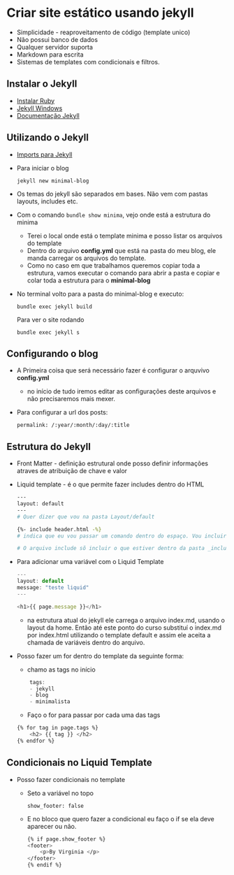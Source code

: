 # Criar site estático usando jekyll

* Simplicidade - reaproveitamento de código (template unico)
* Não possui banco de dados
* Qualquer servidor suporta
* Markdown para escrita
* Sistemas de templates com condicionais e filtros.

## Instalar o Jekyll

* [Instalar Ruby](https://www.ruby-lang.org/en/documentation/installation/)
* [Jekyll Windows](http://jekyll-windows.juthilo.com)
* [Documentação Jekyll](https://jekyllrb.com/docs/installation/)



## Utilizando o Jekyll

* [Imports para Jekyll](http://import.jekyllrb.com)
* Para iniciar o blog

    ```jekyll new minimal-blog```

* Os temas do jekyll são separados em bases. Não vem com pastas layouts, includes etc.
* Com o comando ``bundle show minima``, vejo onde está a estrutura do minima
    * Terei o local onde está o template minima e posso listar os arquivos do template
    * Dentro do arquivo **config.yml** que está na pasta do meu blog, ele manda carregar os arquivos do template.
    * Como no caso em que trabalhamos queremos copiar toda a estrutura, vamos executar o comando para abrir a pasta e copiar e colar toda a estrutura para o **minimal-blog**

* No terminal volto para a pasta do minimal-blog e executo:

      bundle exec jekyll build
    
    Para ver o site rodando

      bundle exec jekyll s


## Configurando o blog

* A Primeira coisa que será necessário fazer é configurar o arquvivo **config.yml**
    * no início de tudo iremos editar as configurações deste arquivos e não precisaremos mais mexer.

* Para configurar a url dos posts:

      permalink: /:year/:month/:day/:title


## Estrutura do Jekyll

* Front Matter - definição estrutural onde posso definir informações atraves de atribuição de chave e valor
* Liquid template - é o que permite fazer includes dentro do HTML

    ```bash
    ---
    layout: default
    ---
    # Quer dizer que vou na pasta Layout/default

    {%- include header.html -%}
    # indica que eu vou passar um comando dentro do espaço. Vou incluir dentro desse espaço tudo o que tiver no header.

    # O arquivo include sõ incluir o que estiver dentro da pasta _includes

    ```
    
* Para adicionar uma variável com o Liquid Template

    ```js
    --- 
    layout: default
    message: "teste liquid"
    ---

    <h1>{{ page.message }}</h1>

    ```
    * na estrutura atual do jekyll ele carrega o arquivo index.md, usando o layout da home. Então até este ponto do curso substituí o index.md por index.html utilizando o template default e assim ele aceita a chamada de variáveis dentro do arquivo.


* Posso fazer um for dentro do template da seguinte forma:

    - chamo as tags no início
    ```js
        tags:
        - jekyll
        - blog
        - minimalista
    ```
    - Faço o for para passar por cada uma das tags
    ```bash
    {% for tag in page.tags %}
        <h2> {{ tag }} </h2>
    {% endfor %}
    ```


## Condicionais no Liquid Template

- Posso fazer condicionais no template
    - Seto a variável no topo

          show_footer: false
    
    - E no bloco que quero fazer a condicional eu faço o if se ela deve aparecer ou não.

        ```bash
        {% if page.show_footer %}
        <footer>
            <p>By Virginia </p>
        </footer>
        {% endif %}
        ```


